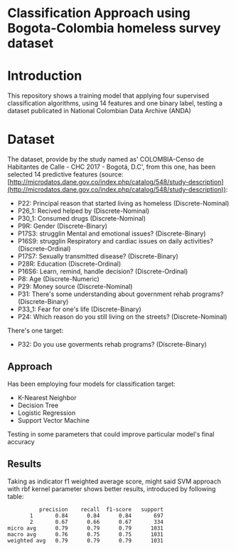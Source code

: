 # Classification Approach using Bogota-Colombia homeless survey dataset

# Introduction

This repository shows a training model that applying four supervised classification algorithms, using 14 features and one binary label, testing a dataset publicated in National Colombian Data Archive (ANDA)

# Dataset

The dataset, provide by the study named as' COLOMBIA-Censo de Habitantes de Calle - CHC 2017 - Bogotá, D.C', from this one, has been selected  14 predictive features (source: [http://microdatos.dane.gov.co/index.php/catalog/548/study-description](http://microdatos.dane.gov.co/index.php/catalog/548/study-description)):

 

 - P22: Principal reason that started living as homeless (Discrete-Nominal)
 - P26_1: Recived helped by (Discrete-Nominal)
 - P30_1: Consumed drugs (Discrete-Nominal)
 - P9R: Gender (Discrete-Binary)
 - P17S3: strugglin Mental and emotional issues? (Discrete-Binary)
 - P16S9: strugglin Respiratory and cardiac issues on daily activities? (Discrete-Ordinal)
 - P17S7: Sexually transmitted disease? (Discrete-Binary)
 - P28R: Education (Discrete-Ordinal)
 - P16S6: Learn, remind, handle decision? (Discrete-Ordinal)
 - P8: Age (Discrete-Numeric)
 - P29: Money source (Discrete-Nominal)
 - P31: There's some understanding about government rehab programs? (Discrete-Binary)
 - P33_1: Fear for one's life  (Discrete-Binary)
 - P24: Which reason do you still living on the streets? (Discrete-Nominal)

There's one target:

 - P32: Do you use goverments rehab programs? (Discrete-Binary)


## Approach
Has been employing four models for classification target:

 - K-Nearest Neighbor
 - Decision Tree
 - Logistic Regression
 - Support Vector Machine
 
Testing in some parameters that could improve particular model's final accuracy

## Results

Taking as indicator f1 weighted average score, might said SVM approach with rbf kernel parameter shows better results, introduced by following table:
      

              precision    recall  f1-score   support
           1       0.84      0.84      0.84       697
           2       0.67      0.66      0.67       334
    micro avg      0.79      0.79      0.79      1031
    macro avg      0.76      0.75      0.75      1031 
    weighted avg   0.79      0.79      0.79      1031


